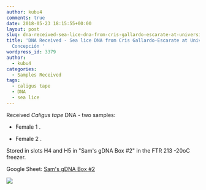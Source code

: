 ```yaml
---
author: kubu4
comments: true
date: 2018-05-23 18:15:55+00:00
layout: post
slug: dna-received-sea-lice-dna-from-cris-gallardo-escarate-at-universidad-de-concepcion
title: 'DNA Received - Sea lice DNA from Cris Gallardo-Escarate at Universidad de
  Concepción '
wordpress_id: 3379
author:
  - kubu4
categories:
  - Samples Received
tags:
  - caligus tape
  - DNA
  - sea lice
---
```


Received _Caligus tape_ DNA - two samples:





  * Female 1 .



  * Female 2 .






Stored in slots H4 and H5 in "Sam's gDNA Box #2" in the FTR 213 -20oC freezer.

Google Sheet: [Sam's gDNA Box #2](https://docs.google.com/spreadsheets/d/1SWzKMKh7LBOgTfvEhJamE6pZFsTpRXY7otzXUC5fZSM/edit?usp=sharing)

![](http://owl.fish.washington.edu/Athaliana/20180523_sea_lice_dna.jpg)
